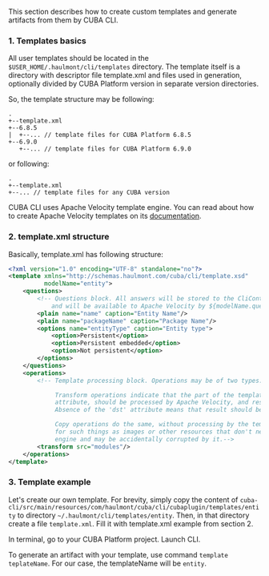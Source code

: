 This section describes how to create custom templates and generate artifacts from them by CUBA CLI.

### 1. Templates basics

All user templates should be located in the `$USER_HOME/.haulmont/cli/templates` directory. The template itself is a directory with descriptor file template.xml and files used in generation, optionally divided by CUBA Platform version in separate version directories.

So, the template structure may be following:
```
.
+--template.xml
+--6.8.5
|  +--... // template files for CUBA Platform 6.8.5
+--6.9.0
   +--... // template files for CUBA Platform 6.9.0
```
or following:
```
.
+--template.xml
+--... // template files for any CUBA version
```

CUBA CLI uses Apache Velocity template engine.
You can read about how to create Apache Velocity templates on its [documentation](http://velocity.apache.org/engine/1.7/user-guide.html).

### 2. template.xml structure

Basically, template.xml has following structure:

```xml
<?xml version="1.0" encoding="UTF-8" standalone="no"?>
<template xmlns="http://schemas.haulmont.com/cuba/cli/template.xsd"
          modelName="entity">
    <questions>
        <!-- Questions block. All answers will be stored to the CliContext
            and will be available to Apache Velocity by ${modelName.questionName}.-->
        <plain name="name" caption="Entity Name"/>
        <plain name="packageName" caption="Package Name"/>
        <options name="entityType" caption="Entity type">
            <option>Persistent</option>
            <option>Persistent embedded</option>
            <option>Not persistent</option>
        </options>
    </questions>
    <operations>
        <!-- Template processing block. Operations may be of two types: transform and copy.

             Transform operations indicate that the part of the template, specified in the 'src'
             attribute, should be processed by Apache Velocity, and result stored in 'dst' directory.
             Absence of the 'dst' attribute means that result should be stored at project root.

             Copy operations do the same, without processing by the template engine. It may be necessary
             for such things as images or other resources that don't need to be processed by the template
             engine and may be accidentally corrupted by it.-->
        <transform src="modules"/>
    </operations>
</template>
```

### 3. Template example

Let's create our own template.
For brevity, simply copy the content of `cuba-cli/src/main/resources/com/haulmont/cuba/cli/cubaplugin/templates/entity` to directory `~/.haulmont/cli/templates/entity`.
Then, in that directory create a file `template.xml`. Fill it with template.xml example from section 2.

In terminal, go to your CUBA Platform project. Launch CLI.

To generate an artifact with your template, use command `template teplateName`. For our case, the templateName will be `entity`.